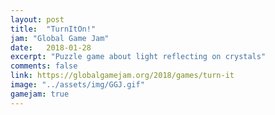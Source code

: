 ```yaml
---
layout: post
title:  "TurnItOn!"
jam: "Global Game Jam"
date:   2018-01-28
excerpt: "Puzzle game about light reflecting on crystals"
comments: false
link: https://globalgamejam.org/2018/games/turn-it
image: "../assets/img/GGJ.gif"
gamejam: true
---
```


<!--https://codeburst.io/5-steps-to-speed-up-your-image-heavy-website-65c874a86966-->
